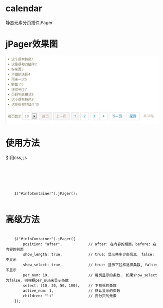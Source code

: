 # calendar #

静态元素分页插件jPager


# jPager效果图 #

![jPager效果图](images/jPager.jpg)


# 使用方法 #

引用css, js

<code>
	<link rel="stylesheet" type="text/css" href="jPager/jPager.css">
	<script type="text/javascript" src="jPager/jquery-1.8.0.js"></script>
	<script type="text/javascript" src="jPager/jquery.jPager.js"></script>
</code>

<code>
	$("#infoContainer").jPager();

</code>


# 高级方法 #



<code>
	$("#infoContainer").jPager({
		position: "after",            // after: 在内容的后面，before: 在内容的前面
		show_length: true,            // true: 显示共多少条信息, false: 不显示
		show_select: true,            // true: 显示下拉框选择条数, false: 不显示
		per_num: 10,                  // 每页显示的条数， 如果show_select为false, 则根据per_num来显示条数
		select: [10, 20, 50, 100],    // 下拉框的条数
		active_num: 1,                // 默认显示的页数
		children: "li"                // 要分页的元素
	});
</code>
